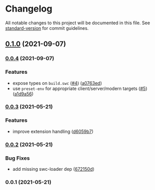 # Changelog

All notable changes to this project will be documented in this file. See [standard-version](https://github.com/conventional-changelog/standard-version) for commit guidelines.

## [0.1.0](https://github.com/nuxt-contrib/nuxt-swc/compare/v0.0.4...v0.1.0) (2021-09-07)

### [0.0.4](https://github.com/nuxt-contrib/nuxt-swc/compare/v0.0.3...v0.0.4) (2021-09-07)


### Features

* expose types on `build.swc` ([#4](https://github.com/nuxt-contrib/nuxt-swc/issues/4)) ([a0763ed](https://github.com/nuxt-contrib/nuxt-swc/commit/a0763ed93775d3fb1444aba7a343fae8b0e915fc))
* use `preset-env` for appropriate client/server/modern targets ([#5](https://github.com/nuxt-contrib/nuxt-swc/issues/5)) ([a1d9a56](https://github.com/nuxt-contrib/nuxt-swc/commit/a1d9a568e707822bec7779c352d288599cdd0a41))

### [0.0.3](https://github.com/nuxt-contrib/nuxt-swc/compare/v0.0.2...v0.0.3) (2021-05-21)


### Features

* improve extension handling ([d6059b7](https://github.com/nuxt-contrib/nuxt-swc/commit/d6059b7bfc97104d644c0bb4cee153c80e2f1942))

### [0.0.2](https://github.com/nuxt-contrib/nuxt-swc/compare/v0.0.1...v0.0.2) (2021-05-21)


### Bug Fixes

* add missing swc-loader dep ([672150d](https://github.com/nuxt-contrib/nuxt-swc/commit/672150d34cea5bfa0103931d12d2d125b6db9d56))

### 0.0.1 (2021-05-21)
